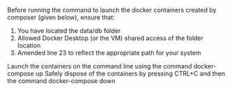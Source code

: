 Before running the command to launch the docker containers created by composer (given below), ensure that:

1. You have located the data/db folder
2. Allowed Docker Desktop (or the VM) shared access of the folder location
3. Amended line 23 to reflect the appropriate path for your system

Launch the containers on the command line using the command docker-compose up Safely dispose of the containers by
pressing CTRL+C and then the command docker-compose down
